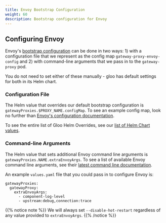 ```yaml
---
title: Envoy Bootstrap Configuration
weight: 60
description: Bootstrap configuration for Envoy
---
```


## Configuring Envoy

Envoy's [bootstrap configuration](https://www.envoyproxy.io/docs/envoy/latest/configuration/overview/v2_overview#bootstrap-configuration)
can be done in two ways: 1) with a configuration file that we represent as the config map `gateway-proxy-envoy-config`
and 2) with command-line arguments that we pass in to the `gateway-proxy` pod.

You do not need to set either of these manually - gloo has default settings for both in its Helm chart.

### Configuration File

The Helm value that overrides our default bootstrap configuration is `gatewayProxies.$PROXY_NAME.configMap`. To see an example config map, look no further than [Envoy's configuration documentation](https://www.envoyproxy.io/docs/envoy/latest/configuration/overview/v2_overview#bootstrap-configuration).

To see the entire list of Gloo Helm Overrides, see our [list of Helm Chart values](../../installation/gateway/kubernetes/#list-of-gloo-helm-chart-values).

### Command-line Arguments

The Helm value that sets additional Envoy command line arguments is `gatewayProxies.NAME.extraEnvoyArgs`. 
To see a list of available Envoy command line arguments, see their [latest command line documentation](https://www.envoyproxy.io/docs/envoy/latest/operations/cli).

An example `values.yaml` file that you could pass in to configure Envoy is:
```
gatewayProxies:
  gatewayProxy:
    extraEnvoyArgs:
      - component-log-level
      - upstream:debug,connection:trace
```

{{% notice note %}}
We will always set `--disable-hot-restart` regardless of any value provided to `extraEnvoyArgs`.
{{% /notice %}}

